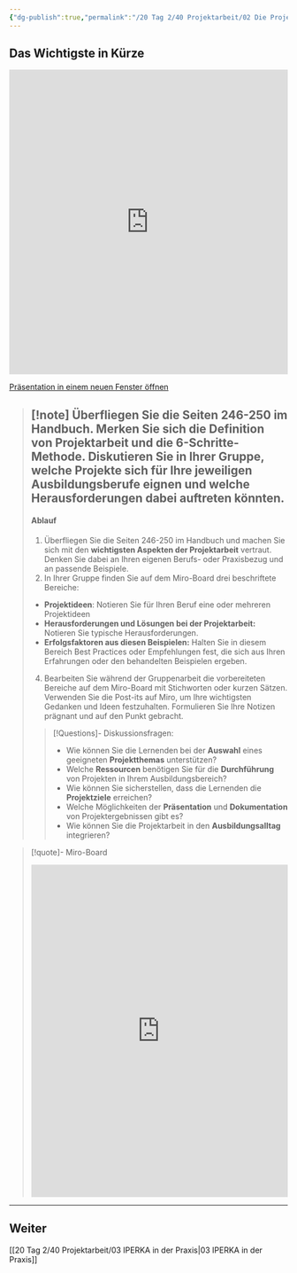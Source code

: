 ```yaml
---
{"dg-publish":true,"permalink":"/20 Tag 2/40 Projektarbeit/02 Die Projektarbeit/"}
---
```


## Das Wichtigste in Kürze
<iframe src="https://aburossi.github.io/prezi/BBK/projektarbeit/#/" style="border:0px #ffffff none;" name="myiFrame" scrolling="no" frameborder="1" marginheight="0px" marginwidth="0px" height="550px" width="100%" allowfullscreen></iframe>

[Präsentation in einem neuen Fenster öffnen](https://aburossi.github.io/prezi/BBK/projektarbeit)

>[!note] Überfliegen Sie die Seiten 246-250 im Handbuch. Merken Sie sich die **Definition von Projektarbeit** und die **6-Schritte-Methode**.
>Diskutieren Sie in Ihrer Gruppe, welche **Projekte** sich für Ihre jeweiligen Ausbildungsberufe eignen und welche **Herausforderungen** dabei auftreten könnten.
>---
>#### Ablauf
>1. Überfliegen Sie die Seiten 246-250 im Handbuch und machen Sie sich mit den **wichtigsten Aspekten der Projektarbeit** vertraut. Denken Sie dabei an Ihren eigenen Berufs- oder Praxisbezug und an passende Beispiele.
>2. In Ihrer Gruppe finden Sie auf dem Miro-Board drei beschriftete Bereiche:
>- **Projektideen**: Notieren Sie für Ihren Beruf eine oder mehreren Projektideen
>- **Herausforderungen und Lösungen bei der Projektarbeit:**  Notieren Sie typische Herausforderungen.
>- **Erfolgsfaktoren aus diesen Beispielen:**  Halten Sie in diesem Bereich Best Practices oder Empfehlungen fest, die sich aus Ihren Erfahrungen oder den behandelten Beispielen ergeben.
>4. Bearbeiten Sie während der Gruppenarbeit die vorbereiteten Bereiche auf dem Miro-Board mit Stichworten oder kurzen Sätzen. Verwenden Sie die Post-its auf Miro, um Ihre wichtigsten Gedanken und Ideen festzuhalten. Formulieren Sie Ihre Notizen prägnant und auf den Punkt gebracht.
>
>>[!Questions]- Diskussionsfragen:
>>- Wie können Sie die Lernenden bei der **Auswahl** eines geeigneten **Projektthemas** unterstützen?
>>- Welche **Ressourcen** benötigen Sie für die **Durchführung** von Projekten in Ihrem Ausbildungsbereich?
>>- Wie können Sie sicherstellen, dass die Lernenden die **Projektziele** erreichen?
>>- Welche Möglichkeiten der **Präsentation** und **Dokumentation** von Projektergebnissen gibt es?
>>- Wie können Sie die Projektarbeit in den **Ausbildungsalltag** integrieren?



>[!quote]- Miro-Board
><iframe width="100%" height="600" src="https://miro.com/app/board/uXjVLKN6QrM=/?moveToWidget=3458764607761092200&cot=14" frameborder="0" scrolling="no" allow="fullscreen; clipboard-read; clipboard-write" allowfullscreen></iframe>


---

## Weiter
[[20 Tag 2/40 Projektarbeit/03 IPERKA in der Praxis\|03 IPERKA in der Praxis]]